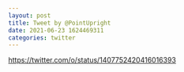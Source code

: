 ```yaml
--- 
layout: post 
title: Tweet by @PointUpright 
date: 2021-06-23 1624469311 
categories: twitter 
--- 
```

https://twitter.com/o/status/1407752420416016393